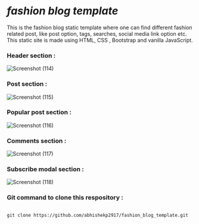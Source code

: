 # *fashion blog template*

This is the fashion blog static template where one can find different fashion related post, like post option, tags, searches, social media link option etc.
This static site is made using HTML, CSS , Bootstrap and vanilla JavaScript.

### Header section :

![Screenshot (114)](https://user-images.githubusercontent.com/87487929/174024012-864837cc-45e3-4d5c-93c3-6763bdeca709.png)

### Post section :

![Screenshot (115)](https://user-images.githubusercontent.com/87487929/174021644-e9f6f16f-e199-4bcb-a241-209ec7c0e1cc.png)

### Popular post section :

![Screenshot (116)](https://user-images.githubusercontent.com/87487929/174022665-2e099502-2d64-4d06-8d05-31192ba9a29f.png)

### Comments section :

![Screenshot (117)](https://user-images.githubusercontent.com/87487929/174022757-523dc97c-2758-4033-a1cc-040b57be7b14.png)

### Subscribe modal section :

![Screenshot (118)](https://user-images.githubusercontent.com/87487929/174035152-6d8d8fe4-1def-47b3-8eec-8e99ca08f85b.png)

### Git command to clone this respository :

```

git clone https://github.com/abhishekp2917/fashion_blog_template.git

```
